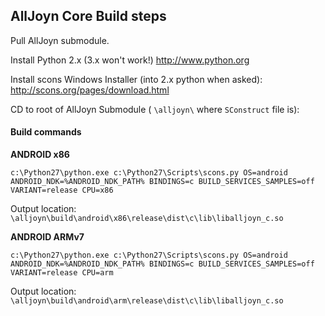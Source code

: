 ## AllJoyn Core Build steps

Pull AllJoyn submodule.

Install Python 2.x (3.x won't work!) http://www.python.org

Install scons Windows Installer (into 2.x python when asked): http://scons.org/pages/download.html

CD to root of AllJoyn Submodule ( `\alljoyn\` where `SConstruct` file is):


#### Build commands


**ANDROID x86**
```
c:\Python27\python.exe c:\Python27\Scripts\scons.py OS=android ANDROID_NDK=%ANDROID_NDK_PATH% BINDINGS=c BUILD_SERVICES_SAMPLES=off VARIANT=release CPU=x86 
```
Output location: `\alljoyn\build\android\x86\release\dist\c\lib\liballjoyn_c.so`


**ANDROID ARMv7**
```
c:\Python27\python.exe c:\Python27\Scripts\scons.py OS=android ANDROID_NDK=%ANDROID_NDK_PATH% BINDINGS=c BUILD_SERVICES_SAMPLES=off VARIANT=release CPU=arm
```
Output location: `\alljoyn\build\android\arm\release\dist\c\lib\liballjoyn_c.so`

